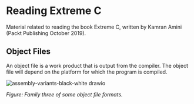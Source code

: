 # Reading Extreme C

Material related to reading the book Extreme C, written by Kamran Amini (Packt Publishing October 2019).

## Object Files

An object file is a work product that is output from the compiler. The object file will depend on the platform for which the program is compiled.

![assembly-variants-black-white drawio](https://github.com/HenrikSamuelsson/reading-extreme-c/assets/5353030/ec52bb8f-8986-4544-b8b8-b68e80a934e5)

*Figure: Family three of some object file formats.*
